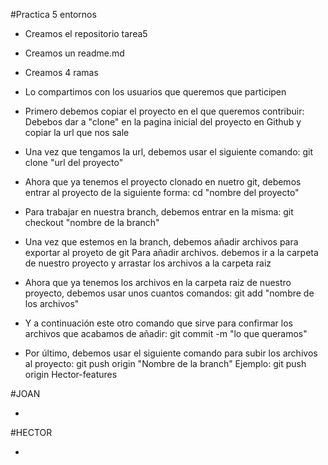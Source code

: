 #Practica 5 entornos

 - Creamos el repositorio tarea5

 - Creamos un readme.md

 - Creamos 4 ramas

 - Lo compartimos con los usuarios que queremos que participen

 - Primero debemos copiar el proyecto en el que queremos contribuir:
   	Debebos dar a "clone" en la pagina inicial del proyecto en Github y copiar la url que nos sale

 - Una vez que tengamos la url, debemos usar el siguiente comando:
   	git clone "url del proyecto"

 - Ahora que ya tenemos el proyecto clonado en nuetro git, debemos entrar al proyecto de la siguiente forma:
   	cd "nombre del proyecto"

 - Para trabajar en nuestra branch, debemos entrar en la misma:
  	git checkout "nombre de la branch"

 - Una vez que estemos en la branch, debemos añadir archivos para exportar al proyeto de git
  	Para añadir archivos. debemos ir a la carpeta de nuestro proyecto y arrastar los archivos a la carpeta raiz
 
 - Ahora que ya tenemos los archivos en la carpeta raiz de nuestro proyecto, debemos usar unos cuantos comandos:
  	git add "nombre de los archivos"

 -  Y a continuación este otro comando que sirve para confirmar los archivos que acabamos de añadir:
  	git commit -m "lo que queramos"

 - Por último, debemos usar el siguiente comando para subir los archivos al proyecto:
  	git push origin "Nombre de la branch"
  	Ejemplo: git push origin Hector-features

#JOAN

 - 

#HECTOR

 - 
